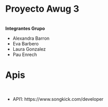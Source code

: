 <h1>Proyecto Awug 3</h1><br>
<b>Integrantes Grupo</b>
<ul>
<li>Alexandra Barron </li>
<li>Eva Barbero</li>
<li>Laura Gonzalez</li>
<li>Pau Enrech</li>
</ul>

<h1>Apis</h1><br>
<ul>
<li>API1: https://www.songkick.com/developer</li>
</ul>